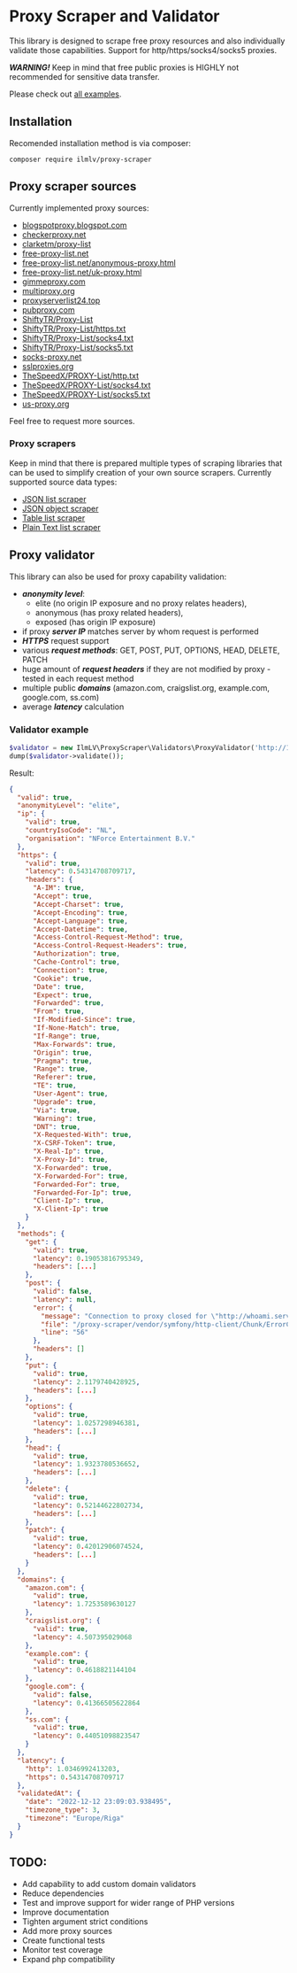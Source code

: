 # Proxy Scraper and Validator

This library is designed to scrape free proxy resources and also individually validate those capabilities.
Support for http/https/socks4/socks5 proxies.

***WARNING!*** Keep in mind that free public proxies is HIGHLY not recommended for sensitive data transfer.

Please check out [all examples](https://github.com/IlmLV/proxy-scraper/tree/master/examples).

## Installation
Recomended installation method is via composer:
```
composer require ilmlv/proxy-scraper
```

## Proxy scraper sources
Currently implemented proxy sources:
- [blogspotproxy.blogspot.com](https://blogspotproxy.blogspot.com/)
- [checkerproxy.net](https://checkerproxy.net)
- [clarketm/proxy-list](https://github.com/clarketm/proxy-list/blob/master/proxy-list.txt)
- [free-proxy-list.net](https://www.free-proxy-list.net)
- [free-proxy-list.net/anonymous-proxy.html](https://free-proxy-list.net/anonymous-proxy.html)
- [free-proxy-list.net/uk-proxy.html](https://free-proxy-list.net/uk-proxy.html)
- [gimmeproxy.com](https://gimmeproxy.com)
- [multiproxy.org](https://multiproxy.org)
- [proxyserverlist24.top](http://www.proxyserverlist24.top)
- [pubproxy.com](http://pubproxy.com/)
- [ShiftyTR/Proxy-List](https://github.com/ShiftyTR/Proxy-List)
- [ShiftyTR/Proxy-List/https.txt](https://github.com/ShiftyTR/Proxy-List/blob/master/https.txt)
- [ShiftyTR/Proxy-List/socks4.txt](https://github.com/ShiftyTR/Proxy-List/blob/master/socks4.txt)
- [ShiftyTR/Proxy-List/socks5.txt](https://github.com/ShiftyTR/Proxy-List/blob/master/socks5.txt)
- [socks-proxy.net](https://www.socks-proxy.net)
- [sslproxies.org](https://www.sslproxies.org)
- [TheSpeedX/PROXY-List/http.txt](https://github.com/TheSpeedX/PROXY-List/blob/master/http.txt)
- [TheSpeedX/PROXY-List/socks4.txt](https://github.com/TheSpeedX/PROXY-List/blob/master/socks4.txt)
- [TheSpeedX/PROXY-List/socks5.txt](https://github.com/TheSpeedX/PROXY-List/blob/master/socks5.txt)
- [us-proxy.org](https://www.us-proxy.org)

Feel free to request more sources.

### Proxy scrapers
Keep in mind that there is prepared multiple types of scraping libraries that can be used to simplify creation of your own source scrapers.
Currently supported source data types:
- [JSON list scraper](https://github.com/IlmLV/proxy-scraper/tree/master/src/Scrapers/JsonListScrapper.php)
- [JSON object scraper](https://github.com/IlmLV/proxy-scraper/tree/master/src/Scrapers/JsonScrapper.php)
- [Table list scraper](https://github.com/IlmLV/proxy-scraper/tree/master/src/Scrapers/TableListScraper.php)
- [Plain Text list scraper](https://github.com/IlmLV/proxy-scraper/tree/master/src/Scrapers/TextListScrapper.php)

## Proxy validator
This library can also be used for proxy capability validation:
- ***anonymity level***: 
  - elite (no origin IP exposure and no proxy relates headers), 
  - anonymous (has proxy related headers), 
  - exposed (has origin IP exposure)
- if proxy ***server IP*** matches server by whom request is performed
- ***HTTPS*** request support
- various ***request methods***: GET, POST, PUT, OPTIONS, HEAD, DELETE, PATCH
- huge amount of ***request headers*** if they are not modified by proxy - tested in each request method
- multiple public ***domains*** (amazon.com, craigslist.org, example.com, google.com, ss.com)
- average ***latency*** calculation

### Validator example
```php
$validator = new IlmLV\ProxyScraper\Validators\ProxyValidator('http://1.1.1.1:80');
dump($validator->validate());
```
Result:
```json
{
  "valid": true,
  "anonymityLevel": "elite",
  "ip": {
    "valid": true,
    "countryIsoCode": "NL",
    "organisation": "NForce Entertainment B.V."
  },
  "https": {
    "valid": true,
    "latency": 0.54314708709717,
    "headers": {
      "A-IM": true,
      "Accept": true,
      "Accept-Charset": true,
      "Accept-Encoding": true,
      "Accept-Language": true,
      "Accept-Datetime": true,
      "Access-Control-Request-Method": true,
      "Access-Control-Request-Headers": true,
      "Authorization": true,
      "Cache-Control": true,
      "Connection": true,
      "Cookie": true,
      "Date": true,
      "Expect": true,
      "Forwarded": true,
      "From": true,
      "If-Modified-Since": true,
      "If-None-Match": true,
      "If-Range": true,
      "Max-Forwards": true,
      "Origin": true,
      "Pragma": true,
      "Range": true,
      "Referer": true,
      "TE": true,
      "User-Agent": true,
      "Upgrade": true,
      "Via": true,
      "Warning": true,
      "DNT": true,
      "X-Requested-With": true,
      "X-CSRF-Token": true,
      "X-Real-Ip": true,
      "X-Proxy-Id": true,
      "X-Forwarded": true,
      "X-Forwarded-For": true,
      "Forwarded-For": true,
      "Forwarded-For-Ip": true,
      "Client-Ip": true,
      "X-Client-Ip": true
    }
  },
  "methods": {
    "get": {
      "valid": true,
      "latency": 0.19053816795349,
      "headers": [...]
    },
    "post": {
      "valid": false,
      "latency": null,
      "error": {
        "message": "Connection to proxy closed for \"http://whoami.serviss.it/?format=json\".",
        "file": "/proxy-scraper/vendor/symfony/http-client/Chunk/ErrorChunk.php",
        "line": "56"
      },
      "headers": []
    },
    "put": {
      "valid": true,
      "latency": 2.1179740428925,
      "headers": [...]
    },
    "options": {
      "valid": true,
      "latency": 1.0257298946381,
      "headers": [...]
    },
    "head": {
      "valid": true,
      "latency": 1.9323780536652,
      "headers": [...]
    },
    "delete": {
      "valid": true,
      "latency": 0.52144622802734,
      "headers": [...]
    },
    "patch": {
      "valid": true,
      "latency": 0.42012906074524,
      "headers": [...]
    }
  },
  "domains": {
    "amazon.com": {
      "valid": true,
      "latency": 1.7253589630127
    },
    "craigslist.org": {
      "valid": true,
      "latency": 4.507395029068
    },
    "example.com": {
      "valid": true,
      "latency": 0.4618821144104
    },
    "google.com": {
      "valid": false,
      "latency": 0.41366505622864
    },
    "ss.com": {
      "valid": true,
      "latency": 0.44051098823547
    }
  },
  "latency": {
    "http": 1.0346992413203,
    "https": 0.54314708709717
  },
  "validatedAt": {
    "date": "2022-12-12 23:09:03.938495",
    "timezone_type": 3,
    "timezone": "Europe/Riga"
  }
}

```

## TODO:
- Add capability to add custom domain validators
- Reduce dependencies
- Test and improve support for wider range of PHP versions
- Improve documentation
- Tighten argument strict conditions
- Add more proxy sources
- Create functional tests
- Monitor test coverage
- Expand php compatibility
